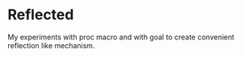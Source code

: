 # Reflected

My experiments with proc macro and with goal to create convenient reflection like mechanism.
